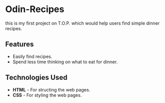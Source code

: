  # Odin-Recipes
 this is my first project on T.O.P. which would help users find simple dinner recipes.

 ## Features  
 - Easily find recipes.
 - Spend less time thinking on what to eat for dinner.

 ## Technologies Used
 - **HTML** - For structing the web pages.
 - **CSS** - For styling the web pages.